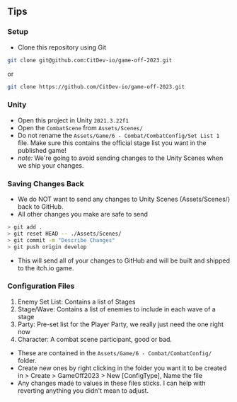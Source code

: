 ## Tips

### Setup
- Clone this repository using Git
```sh
git clone git@github.com:CitDev-io/game-off-2023.git
```
or
```sh
git clone https://github.com/CitDev-io/game-off-2023.git
```

### Unity
- Open this project in Unity `2021.3.22f1`
- Open the `CombatScene` from `Assets/Scenes/`
- Do not rename the `Assets/Game/6 - Combat/CombatConfig/Set List 1` file. Make sure this contains the official stage list you want in the published game!
- *note:* We're going to avoid sending changes to the Unity Scenes when we ship your changes.

### Saving Changes Back
- We do NOT want to send any changes to Unity Scenes (Assets/Scenes/) back to GitHub. 
- All other changes you make are safe to send

```sh
> git add .
> git reset HEAD -- ./Assets/Scenes/
> git commit -m "Describe Changes"
> git push origin develop
```

- This will send all of your changes to GitHub and will be built and shipped to the itch.io game.


### Configuration Files
1. Enemy Set List: Contains a list of Stages
1. Stage/Wave: Contains a list of enemies to include in each wave of a stage
1. Party: Pre-set list for the Player Party, we really just need the one right now
1. Character: A combat scene participant, good or bad. 

- These are contained in the `Assets/Game/6 - Combat/CombatConfig/` folder.
- Create new ones by right clicking in the folder you want it to be created in > Create > GameOff2023 > New [ConfigType], Name the file
- Any changes made to values in these files sticks. I can help with reverting anything you didn't mean to adjust.